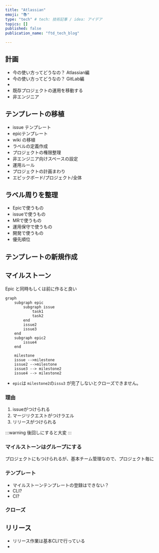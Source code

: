 ```yaml
---
title: "Atlassian"
emoji: "📚"
type: "tech" # tech: 技術記事 / idea: アイデア
topics: []
published: false
publication_name: "ftd_tech_blog"

---
```



## 計画
- 今の使い方ってどうなの？ Atlassian編
- 今の使い方ってどうなの？ GitLab編
- 
- 既存プロジェクトの運用を移動する
- 非エンジニア
## テンプレートの移植
- issue テンプレート
- epicテンプレート
- wiki の移植
- ラベルの定義作成
- プロジェクトの権限整理
- 非エンジニア向けスペースの設定
- 運用ルール
- プロジェクトの計画まわり
- エピックボード/プロジェクト/全体

## ラベル周りを整理
- Epicで使うもの
- issueで使うもの
- MRで使うもの
- 運用保守で使うもの
- 開発で使うもの
- 優先順位

## テンプレートの新規作成


## マイルストーン
Epic と同時もしくは前に作ると良い

```mermaid
graph
    subgraph epic
        subgraph issue
            task1
            task2
        end
        issue2
        issue3
    end
    subgraph epic2 
        issue4
    end
    
    milestone
    issue -->milestone
    issue2 -->milestone
    issue3 --> milestone2
    issue4 --> milestone2
```
- `epic`は `milestone2`の`issu3` が完了しないとクローズできません。
### 理由
1. issueがつけられる
2. マージリクエストがつけラエル
3. リリースがつけられる

:::warning
後回しにすると大変
:::
### マイルストーンはグループにする
プロジェクトにもつけられるが、基本チーム管理なので、プロジェクト毎に

### テンプレート
- マイルストーンテンプレートの登録はできない？
- CLI?
- CI?

### クローズ


## リリース
- リリース作業は基本CLIで行っている
- 
